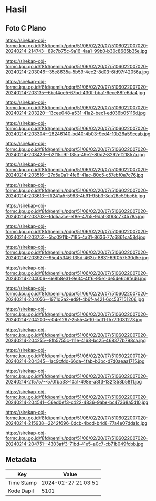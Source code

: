 # Hasil

## Foto C Plano

https://sirekap-obj-formc.kpu.go.id/f8fd/pemilu/pdpr/51/06/02/20/07/5106022007020-20240214-214743--89c7b75c-9a16-4aa1-99b0-b30c8685b35e.jpg

https://sirekap-obj-formc.kpu.go.id/f8fd/pemilu/pdpr/51/06/02/20/07/5106022007020-20240214-203046--35e8635a-5b59-4ec2-8d03-6fd97f42056a.jpg

https://sirekap-obj-formc.kpu.go.id/f8fd/pemilu/pdpr/51/06/02/20/07/5106022007020-20240214-203135--6bcf4ce5-67bd-430f-bba1-6ece88fe6da4.jpg

https://sirekap-obj-formc.kpu.go.id/f8fd/pemilu/pdpr/51/06/02/20/07/5106022007020-20240214-203220--13cee048-a531-41a2-bec1-ed036b05116d.jpg

https://sirekap-obj-formc.kpu.go.id/f8fd/pemilu/pdpr/51/06/02/20/07/5106022007020-20240214-203304--28246140-bd40-4b03-9ed4-10b26a59ceab.jpg

https://sirekap-obj-formc.kpu.go.id/f8fd/pemilu/pdpr/51/06/02/20/07/5106022007020-20240214-203423--b2f15c9f-f35a-49e2-80d2-8292ef21857a.jpg

https://sirekap-obj-formc.kpu.go.id/f8fd/pemilu/pdpr/51/06/02/20/07/5106022007020-20240214-203516--27d5a9a1-4fe6-41ac-80c5-c57ebf0a7c76.jpg

https://sirekap-obj-formc.kpu.go.id/f8fd/pemilu/pdpr/51/06/02/20/07/5106022007020-20240214-203613--fff241a5-5963-4b91-95b3-3cb26c59bc6b.jpg

https://sirekap-obj-formc.kpu.go.id/f8fd/pemilu/pdpr/51/06/02/20/07/5106022007020-20240214-203703--fdd5a7ce-ef8e-47b5-9daf-3f93c774578a.jpg

https://sirekap-obj-formc.kpu.go.id/f8fd/pemilu/pdpr/51/06/02/20/07/5106022007020-20240214-203752--5bc0911b-7185-4a31-8636-77c6861ca58d.jpg

https://sirekap-obj-formc.kpu.go.id/f8fd/pemilu/pdpr/51/06/02/20/07/5106022007020-20240214-203927--95c45346-f35d-463b-8831-69f057530d5e.jpg

https://sirekap-obj-formc.kpu.go.id/f8fd/pemilu/pdpr/51/06/02/20/07/5106022007020-20240214-204006--6e8b8e31-9e34-4ff6-95e1-de54e6b9fe46.jpg

https://sirekap-obj-formc.kpu.go.id/f8fd/pemilu/pdpr/51/06/02/20/07/5106022007020-20240214-204056--1971d2a2-ed9f-4b6f-a421-6cc537151206.jpg

https://sirekap-obj-formc.kpu.go.id/f8fd/pemilu/pdpr/51/06/02/20/07/5106022007020-20240214-204200--e04e1297-2555-4e10-bc11-f577ff031273.jpg

https://sirekap-obj-formc.kpu.go.id/f8fd/pemilu/pdpr/51/06/02/20/07/5106022007020-20240214-204255--8fb5755c-111e-4168-bc25-468377b798ca.jpg

https://sirekap-obj-formc.kpu.go.id/f8fd/pemilu/pdpr/51/06/02/20/07/5106022007020-20240214-204345--1ac9cfdd-66da-4fab-b3bc-d7d0aeaa1715.jpg

https://sirekap-obj-formc.kpu.go.id/f8fd/pemilu/pdpr/51/06/02/20/07/5106022007020-20240214-215757--570fba33-10a1-498e-a3f3-132f353b5811.jpg

https://sirekap-obj-formc.kpu.go.id/f8fd/pemilu/pdpr/51/06/02/20/07/5106022007020-20240214-204541--56ed0ef3-c422-4836-9abe-bc47368a5d10.jpg

https://sirekap-obj-formc.kpu.go.id/f8fd/pemilu/pdpr/51/06/02/20/07/5106022007020-20240214-215938--2242f696-0dcb-4bcd-b4d8-77a4e07dda1c.jpg

https://sirekap-obj-formc.kpu.go.id/f8fd/pemilu/pdpr/51/06/02/20/07/5106022007020-20240214-204751--4303aff3-71bd-41e5-a0c7-cb71b049fcbb.jpg


## Metadata

| Key        | Value               |
| ---------- | ------------------- |
| Time Stamp | 2024-02-27 21:03:51 |
| Kode Dapil | 5101                |



